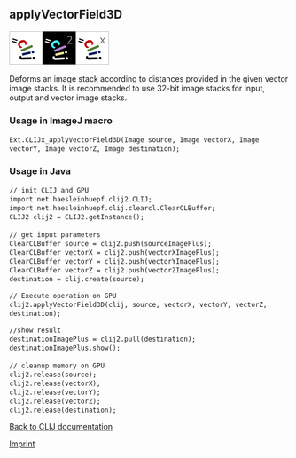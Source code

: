 ## applyVectorField3D
<img src="images/mini_clij1_logo.png"/><img src="images/mini_clij2_logo.png"/><img src="images/mini_clijx_logo.png"/>

Deforms an image stack according to distances provided in the given vector image stacks. It is recommended to use 32-bit image stacks for input, output and vector image stacks. 

### Usage in ImageJ macro
```
Ext.CLIJx_applyVectorField3D(Image source, Image vectorX, Image vectorY, Image vectorZ, Image destination);
```


### Usage in Java
```
// init CLIJ and GPU
import net.haesleinhuepf.clij2.CLIJ;
import net.haesleinhuepf.clij.clearcl.ClearCLBuffer;
CLIJ2 clij2 = CLIJ2.getInstance();

// get input parameters
ClearCLBuffer source = clij2.push(sourceImagePlus);
ClearCLBuffer vectorX = clij2.push(vectorXImagePlus);
ClearCLBuffer vectorY = clij2.push(vectorYImagePlus);
ClearCLBuffer vectorZ = clij2.push(vectorZImagePlus);
destination = clij.create(source);
```

```
// Execute operation on GPU
clij2.applyVectorField3D(clij, source, vectorX, vectorY, vectorZ, destination);
```

```
//show result
destinationImagePlus = clij2.pull(destination);
destinationImagePlus.show();

// cleanup memory on GPU
clij2.release(source);
clij2.release(vectorX);
clij2.release(vectorY);
clij2.release(vectorZ);
clij2.release(destination);
```


[Back to CLIJ documentation](https://clij.github.io/)

[Imprint](https://clij.github.io/imprint)
